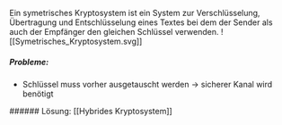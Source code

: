 Ein symetrisches Kryptosystem ist ein System zur Verschlüsselung, Übertragung und Entschlüsselung eines Textes bei dem der Sender als auch der Empfänger den gleichen Schlüssel verwenden.
![[Symetrisches_Kryptosystem.svg]]

##### Probleme:
<ul>
<li>Schlüssel muss vorher ausgetauscht werden -> sicherer Kanal wird benötigt</li>
</ul>
###### Lösung:
[[Hybrides Kryptosystem]]

